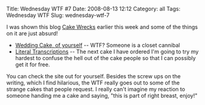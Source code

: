 Title: Wednesday WTF #7
Date: 2008-08-13 12:12
Category: all
Tags: Wednesday WTF
Slug: wednesday-wtf-7

I was shown this blog [Cake Wrecks][] earlier this week and some of the things
on it are just absurd!

-   [Wedding Cake, of yourself][] -- WTF? Someone is a closet cannibal
-   [Literal Transcriptions][] -- The next cake I have ordered I'm going to try
    my hardest to confuse the hell out of the cake people so that I can
    possibly get it for free.

You can check the site out for yourself. Besides the screw ups on the writing,
which I find hilarious, the WTF really goes out to some of the strange cakes
that people request. I really can't imagine my reaction to someone handing me a
cake and saying, "this is part of right breast, enjoy!"

  [Cake Wrecks]: http://cakewrecks.blogspot.com/
  [Wedding Cake, of yourself]: http://cakewrecks.blogspot.com/2008/08/play-it-again-wrecks.html
  [Literal Transcriptions]: http://cakewrecks.blogspot.com/2008/08/what-we-have-here-is-failure-to.html
